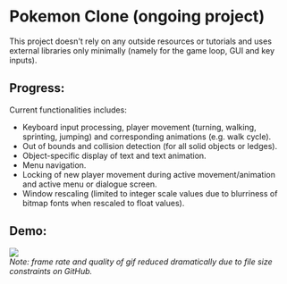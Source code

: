 # Pokemon Clone (ongoing project)
This project doesn't rely on any outside resources or tutorials and uses external libraries only minimally (namely for the game loop, GUI and key inputs).

## Progress: ##
Current functionalities includes:
<ul>
  <li>Keyboard input processing, player movement (turning, walking, sprinting, jumping) and corresponding animations (e.g. walk cycle).</li>
  <li>Out of bounds and collision detection (for all solid objects or ledges).</li>
  <li>Object-specific display of text and text animation.</li>  
  <li>Menu navigation.</li>
  <li>Locking of new player movement during active movement/animation and active menu or dialogue screen.</li>
  <li>Window rescaling (limited to integer scale values due to blurriness of bitmap fonts when rescaled to float values).</li>
</ul>

## Demo: ##
![](https://github.com/lcicek/pokemon/blob/master/demo.gif)
<br>
<i>Note: frame rate and quality of gif reduced dramatically due to file size constraints on GitHub.</i>
